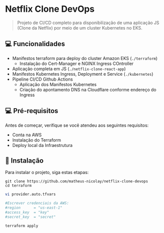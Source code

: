 # Netflix Clone DevOps

> Projeto de CI/CD completo para disponibilização de uma aplicação JS (Clone da Netflix) por meio de um cluster Kubernetes no EKS.

## 💻 Funcionalidades

- Manifestos terraform para deploy do cluster Amazon EKS (`./terraform`)
  - Instalação do Cert-Manager e NGINX Ingress COntroller
- Aplicação completa em JS (`./netflix-clone-react-app`)
- Manifestos Kubernetes Ingress, Deployment e Service (`./kubernetes`)
- Pipeline CI/CD Github Actions
  - Aplicação dos Manifestos Kubernetes
  - Criação do apontamento DNS na Cloudflare conforme endereço do Ingress

## 💻 Pré-requisitos

Antes de começar, verifique se você atendeu aos seguintes requisitos:

- Conta na AWS
- Instalação do Terraform
- Deploy local da Infraestrutura 

## 🚀 Instalação

Para instalar o projeto, siga estas etapas:

```
git clone https://github.com/matheus-nicolay/netflix-clone-devops
cd terraform
```
```bash
vi provider.auto.tfvars

#Escrever credenciais da AWS:
#region      = "us-east-1"
#access_key  = "key"
#secret_key  = "secret"
```
```
terraform apply
```
